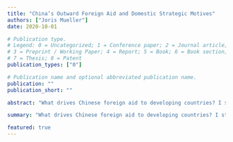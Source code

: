 ```yaml
---
title: "China’s Outward Foreign Aid and Domestic Strategic Motives"
authors: ["Joris Mueller"]
date: 2020-10-01

# Publication type.
# Legend: 0 = Uncategorized; 1 = Conference paper; 2 = Journal article;
# 3 = Preprint / Working Paper; 4 = Report; 5 = Book; 6 = Book section;
# 7 = Thesis; 8 = Patent
publication_types: ["0"]

# Publication name and optional abbreviated publication name.
publication: ""
publication_short: ""

abstract: "What drives Chinese foreign aid to developing countries? I study Chinese contractors to uncover new strategic motives."

summary: "What drives Chinese foreign aid to developing countries? I study Chinese contractors to uncover new strategic motives."

featured: true
---
```

